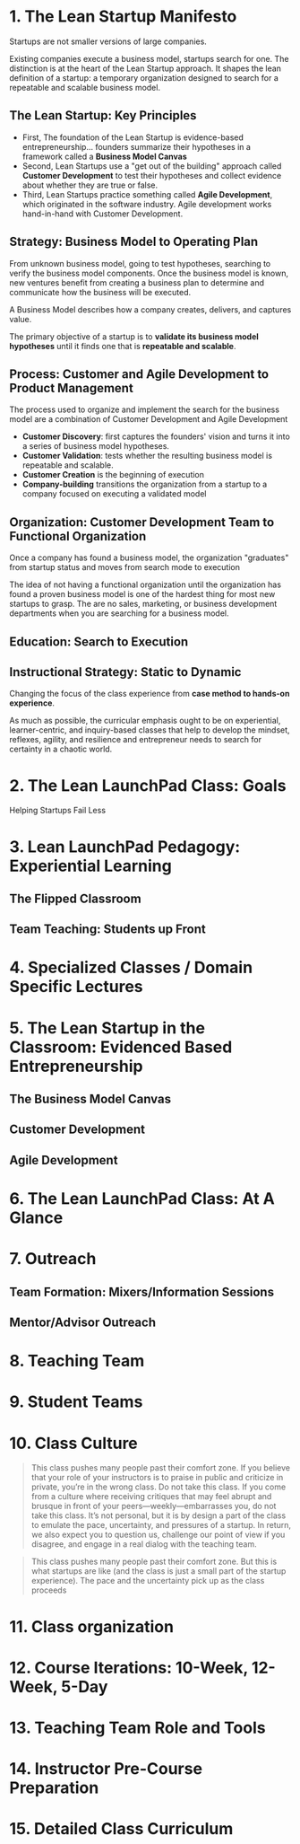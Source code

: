 # 1. The Lean Startup Manifesto
Startups are not smaller versions of large companies.

Existing companies execute a business model, startups search for one. The distinction is at the heart of the Lean Startup approach. It shapes the lean definition of a startup: a temporary organization designed to search for a repeatable and scalable business model.

## The Lean Startup: Key Principles
+ First, The foundation of the Lean Startup is evidence-based entrepreneurship... founders summarize their hypotheses in a framework called a **Business Model Canvas**
+ Second, Lean Startups use a "get out of the building" approach called **Customer Development** to test their hypotheses and collect evidence about whether they are true or false.
+ Third, Lean Startups practice something called **Agile Development**, which originated in the software industry. Agile development works hand-in-hand with Customer Development.

## Strategy: Business Model to Operating Plan
From unknown business model, going to test hypotheses, searching to verify the business model components. Once the business model is known, new ventures benefit from creating a business plan to determine and communicate how the business will be executed.

A Business Model describes how a company creates, delivers, and captures value.

The primary objective of a startup is to **validate its business model hypotheses** until it finds one that is **repeatable and scalable**.

## Process: Customer and Agile Development to Product Management
The process used to organize and implement the search for the business model are a combination of Customer Development and Agile Development

+ **Customer Discovery**: first captures the founders' vision and turns it into a series of business model hypotheses.
+ **Customer Validation**: tests whether the resulting business model is repeatable and scalable.
+ **Customer Creation** is the beginning of execution
+ **Company-building** transitions the organization from a startup to a company focused on executing a validated model

## Organization: Customer Development Team to Functional Organization
Once a company has found a business model, the organization "graduates" from startup status and moves from search mode to execution

The idea of not having a functional organization until the organization has found a proven business model is one of the hardest thing for most new startups to grasp. The are no sales, marketing, or business development departments when you are searching for a business model.

## Education: Search to Execution

## Instructional Strategy: Static to Dynamic
Changing the focus of the class experience from **case method to hands-on experience**.

As much as possible, the curricular emphasis ought to be on experiential, learner-centric, and inquiry-based classes that help to develop the mindset, reflexes, agility, and resilience and entrepreneur needs to search for certainty in a chaotic world.

# 2. The Lean LaunchPad Class: Goals
Helping Startups Fail Less

# 3. Lean LaunchPad Pedagogy: Experiential Learning

## The Flipped Classroom

## Team Teaching: Students up Front

# 4. Specialized Classes / Domain Specific Lectures

# 5. The Lean Startup in the Classroom: Evidenced Based Entrepreneurship

## The Business Model Canvas

## Customer Development

## Agile Development

# 6. The Lean LaunchPad Class: At A Glance

# 7. Outreach

## Team Formation: Mixers/Information Sessions

## Mentor/Advisor Outreach

# 8. Teaching Team

# 9. Student Teams

# 10. Class Culture

> This class pushes many people past their comfort zone. If you believe that your role of your
instructors is to praise in public and criticize in private, you’re in the wrong class. Do not take
this class. If you come from a culture where receiving critiques that may feel abrupt and
brusque in front of your peers—weekly—embarrasses you, do not take this class. It’s not
personal, but it is by design a part of the class to emulate the pace, uncertainty, and
pressures of a startup. In return, we also expect you to question us, challenge our point of
view if you disagree, and engage in a real dialog with the teaching team.

> This class pushes many people past their comfort zone. But this is what startups are like (and
the class is just a small part of the startup experience). The pace and the uncertainty pick up as
the class proceeds

# 11. Class organization

# 12. Course Iterations: 10-Week, 12-Week, 5-Day

# 13. Teaching Team Role and Tools

# 14. Instructor Pre-Course Preparation

# 15. Detailed Class Curriculum
